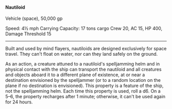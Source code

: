 #### Nautiloid

Vehicle (space), 50,000 gp

Speed: 4½ mph
Carrying Capacity: 17 tons cargo
Crew 20, AC 15, HP 400, Damage Threshold 15

---

Built and used by mind flayers, nautiloids are designed exclusively for space travel. They can't float on water, nor can they land safely on the ground.

As an action, a creature attuned to a nautiloid's spelljamming helm and in physical contact with the ship can transport the nautiloid and all creatures and objects aboard it to a different plane of existence, at or near a destination envisioned by the spelljammer (or to a random location on the plane if no destination is envisioned). This property is a feature of the ship, not the spelljamming helm. Each time this property is used, roll a d6. On a 5–6, the property recharges after 1 minute; otherwise, it can't be used again for 24 hours.